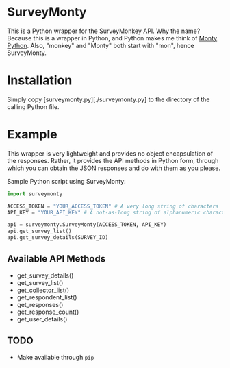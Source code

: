 # SurveyMonty

This is a Python wrapper for the SurveyMonkey API. Why the name? Because this
is a wrapper in Python, and Python makes me think of [Monty Python][1]. Also,
"monkey" and "Monty" both start with "mon", hence SurveyMonty.

[1]:http://en.wikipedia.org/wiki/Monty_Python

# Installation
Simply copy [surveymonty.py][./surveymonty.py] to the directory of the calling
Python file.

# Example
This wrapper is very lightweight and provides no object encapsulation of the
responses. Rather, it provides the API methods in Python form, through which
you can obtain the JSON responses and do with them as you please.

Sample Python script using SurveyMonty:
```python
import surveymonty

ACCESS_TOKEN = "YOUR_ACCESS_TOKEN" # A very long string of characters
API_KEY = "YOUR_API_KEY" # A not-as-long string of alphanumeric characters

api = surveymonty.SurveyMonty(ACCESS_TOKEN, API_KEY)
api.get_survey_list()
api.get_survey_details(SURVEY_ID)
```

## Available API Methods
- get\_survey\_details()
- get\_survey\_list()
- get\_collector\_list()
- get\_respondent\_list()
- get\_responses()
- get\_response\_count()
- get\_user\_details()

## TODO
- Make available through `pip`
